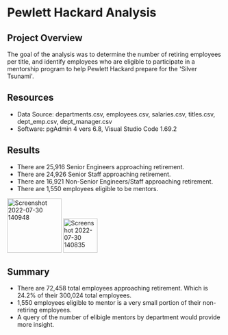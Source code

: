 # Pewlett Hackard Analysis


## Project Overview
The goal of the analysis was to determine the number of retiring employees per title, and identify employees who are eligible to participate in a mentorship program to help Pewlett Hackard prepare for the 'Silver Tsunami'.

## Resources
- Data Source: departments.csv, employees.csv, salaries.csv, titles.csv, dept_emp.csv, dept_manager.csv
- Software: pgAdmin 4 vers 6.8, Visual Studio Code 1.69.2

## Results
- There are 25,916 Senior Engineers approaching retirement.
- There are 24,926 Senior Staff approaching retirement.
- There are 16,921 Non-Senior Engineers/Staff approaching retirement.
- There are 1,550 employees eligible to be mentors.
<img width="127" alt="Screenshot 2022-07-30 140948" src="https://user-images.githubusercontent.com/102050273/181936200-7b9b5f38-dd8e-41ed-b9c2-b084a0793d9d.png">
<img width="80" alt="Screenshot 2022-07-30 140835" src="https://user-images.githubusercontent.com/102050273/181936161-dc9650b6-7df9-476e-afb7-fa07490b8640.png">

## Summary
- There are 72,458 total employees approaching retirement. Which is 24.2% of their 300,024 total employees.
- 1,550 employees eligible to mentor is a very small portion of their non-retiring employees.
- A query of the number of elibigle mentors by department would provide more insight.  
